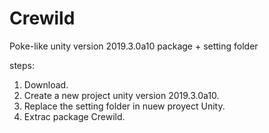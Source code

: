 # Crewild
Poke-like
unity version 2019.3.0a10
package + setting folder

steps:
1. Download. 
2. Create a new project unity version 2019.3.0a10.
3. Replace the setting folder in nuew proyect Unity.
4. Extrac package Crewild.
